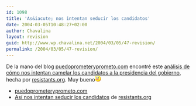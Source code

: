 ```yaml
---
id: 1098
title: 'As&iacute; nos intentan seducir los candidatos'
date: 2004-03-05T10:48:27+02:00
author: Chavalina
layout: revision
guid: http://www.wp.chavalina.net/2004/03/05/47-revision/
permalink: /2004/03/05/47-revision/
---
```

De la mano del blog <a href="http://www.resistants.org/campana/campana.htm" target="_blank">puedoprometeryprometo.com</a> encontr&eacute; este <a href="http://www.resistants.org/campana/campana.htm" target="_blank">an&aacute;lisis de c&oacute;mo nos intentan camelar los candidatos a la presidencia del gobierno</a>, hecha por <a href="http://www.resistants.org" target="_blank">resistants.org</a>. Muy bueno![guino](/imagenes/emoticonos/guino.gif) 

  * <a href="http://www.resistants.org/campana/campana.htm" target="_blank">puedoprometeryprometo.com</a>
  * <a href="http://www.resistants.org/campana/campana.htm" target="_blank">As&iacute; nos intentan seducir los candidatos</a> de <a href="http://www.resistants.org" target="_blank">resistants.org</a>